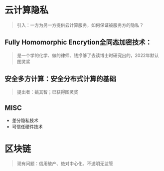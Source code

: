 # 云计算隐私
> 引入：一方为另一方提供云计算服务，如何保证被服务方的隐私？

## Fully Homomorphic Encrytion全同态加密技术：
>是一个学的化学、做的律师、钱挣够了去读博士时研究出的，2022年默认图灵奖

## 安全多方计算：安全分布式计算的基础
>提出者：姚其智；已获得图灵奖

## MISC

+ 差分隐私技术
+ 可信任硬件技术

# 区块链
> 现有问题：信用破产、绝对中心化、不透明无监管

